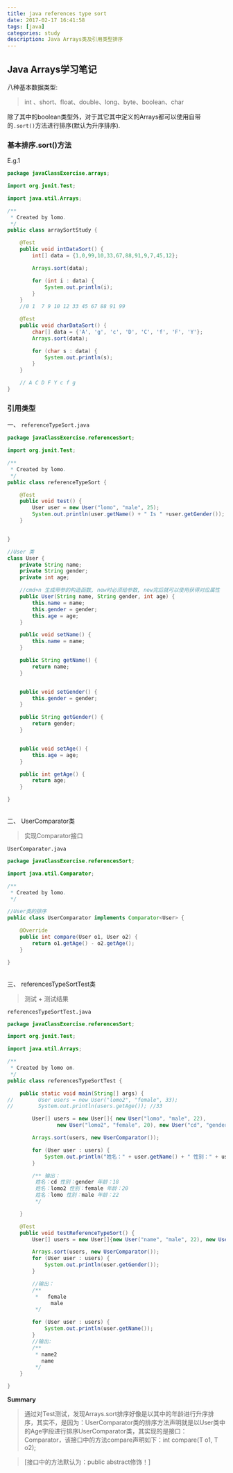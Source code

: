 ```yaml
---
title: java references type sort
date: 2017-02-17 16:41:58
tags: [java]
categories: study
description: Java Arrays类及引用类型排序
---
```


## Java Arrays学习笔记

八种基本数据类型:

> int 、short、float、double、long、byte、boolean、char

除了其中的boolean类型外，对于其它其中定义的Arrays都可以使用自带的`.sort()`方法进行排序(默认为升序排序).


### 基本排序.sort()方法

E.g.1

```java
package javaClassExercise.arrays;

import org.junit.Test;

import java.util.Arrays;

/**
 * Created by lomo.
 */
public class arraySortStudy {

    @Test
    public void intDataSort() {
        int[] data = {1,0,99,10,33,67,88,91,9,7,45,12};

        Arrays.sort(data);

        for (int i : data) {
            System.out.println(i);
        }
    }
    //0 1  7 9 10 12 33 45 67 88 91 99

    @Test
    public void charDataSort() {
        char[] data = {'A', 'g', 'c', 'D', 'C', 'f', 'F', 'Y'};
        Arrays.sort(data);

        for (char s : data) {
            System.out.println(s);
        }
    }

    // A C D F Y c f g
}

```

### 引用类型

一、  `referenceTypeSort.java`

```java
package javaClassExercise.referencesSort;

import org.junit.Test;

/**
 * Created by lomo.
 */
public class referenceTypeSort {

    @Test
    public void test() {
        User user = new User("lomo", "male", 25);
        System.out.println(user.getName() + " Is " +user.getGender()); //lomo Is male
    }


}

//User 类
class User {
    private String name;
    private String gender;
    private int age;

    //cmd+n 生成带参的构造函数, new时必须给参数, new完后就可以使用获得对应属性
    public User(String name, String gender, int age) {
        this.name = name;
        this.gender = gender;
        this.age = age;
    }

    public void setName() {
        this.name = name;
    }

    public String getName() {
        return name;
    }


    public void setGender() {
        this.gender = gender;
    }

    public String getGender() {
        return gender;
    }


    public void setAge() {
        this.age = age;
    }

    public int getAge() {
        return age;
    }

}

```
<br>
二、 UserComparator类

> 实现Comparator接口

`UserComparator.java`

```java
package javaClassExercise.referencesSort;

import java.util.Comparator;

/**
 * Created by lomo.
 */

//User类的排序
public class UserComparator implements Comparator<User> {

    @Override
    public int compare(User o1, User o2) {
        return o1.getAge() - o2.getAge();
    }

}

```

<br>
三、 referencesTypeSortTest类

> 测试 + 测试结果

`referencesTypeSortTest.java`

```java
package javaClassExercise.referencesSort;

import org.junit.Test;

import java.util.Arrays;

/**
 * Created by lomo on.
 */
public class referencesTypeSortTest {

    public static void main(String[] args) {
//        User users = new User("lomo2", "female", 33);
//        System.out.println(users.getAge()); //33

        User[] users = new User[]{ new User("lomo", "male", 22),
                new User("lomo2", "female", 20), new User("cd", "gender", 18)};

        Arrays.sort(users, new UserComparator());

        for (User user : users) {
            System.out.println("姓名：" + user.getName() + " 性别：" + user.getGender() + " 年龄：" + user.getAge());
        }

        /** 输出：
         姓名：cd 性别：gender 年龄：18
         姓名：lomo2 性别：female 年龄：20
         姓名：lomo 性别：male 年龄：22
         */

    }

    @Test
    public void testReferenceTypeSort() {
        User[] users = new User[]{new User("name", "male", 22), new User("name2", "female", 18)};

        Arrays.sort(users, new UserComparator());
        for (User user : users) {
            System.out.println(user.getGender());
        }

        //输出：
        /**
         *   female
              male
         */

        for (User user : users) {
            System.out.println(user.getName());
        }
        //输出:
        /**
         * name2
           name
         */
    }

}

```


**Summary**

 >通过对Test测试，发现Arrays.sort排序好像是以其中的年龄进行升序排序，其实不，是因为：UserComparator类的排序方法声明就是以User类中的Age字段进行排序UserComparator类，其实现的是接口：Comparator，该接口中的方法compare声明如下：int compare(T o1, T o2); 
 
 > [接口中的方法默认为：public abstract修饰！]

